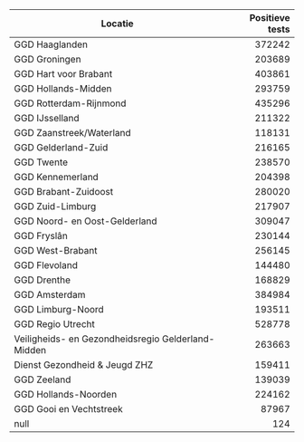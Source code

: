 | Locatie | Positieve tests |
|---------|----------------:|
| GGD Haaglanden                           | 372242 |
| GGD Groningen                            | 203689 |
| GGD Hart voor Brabant                    | 403861 |
| GGD Hollands-Midden                      | 293759 |
| GGD Rotterdam-Rijnmond                   | 435296 |
| GGD IJsselland                           | 211322 |
| GGD Zaanstreek/Waterland                 | 118131 |
| GGD Gelderland-Zuid                      | 216165 |
| GGD Twente                               | 238570 |
| GGD Kennemerland                         | 204398 |
| GGD Brabant-Zuidoost                     | 280020 |
| GGD Zuid-Limburg                         | 217907 |
| GGD Noord- en Oost-Gelderland            | 309047 |
| GGD Fryslân                              | 230144 |
| GGD West-Brabant                         | 256145 |
| GGD Flevoland                            | 144480 |
| GGD Drenthe                              | 168829 |
| GGD Amsterdam                            | 384984 |
| GGD Limburg-Noord                        | 193511 |
| GGD Regio Utrecht                        | 528778 |
| Veiligheids- en Gezondheidsregio Gelderland-Midden | 263663 |
| Dienst Gezondheid & Jeugd ZHZ            | 159411 |
| GGD Zeeland                              | 139039 |
| GGD Hollands-Noorden                     | 224162 |
| GGD Gooi en Vechtstreek                  | 87967 |
| null                                     |   124 |
